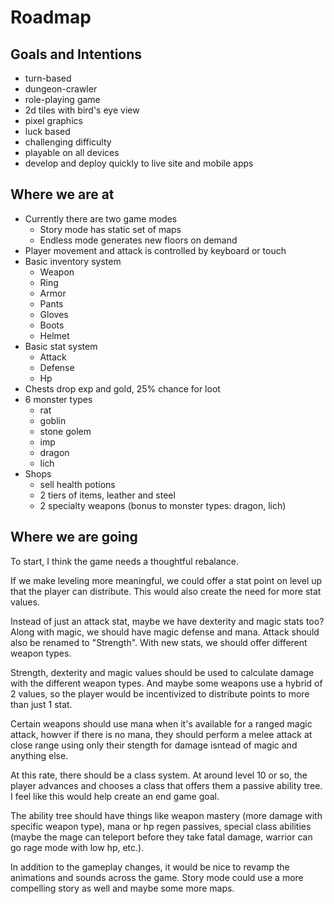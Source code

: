# Roadmap
## Goals and Intentions
- turn-based
- dungeon-crawler
- role-playing game
- 2d tiles with bird's eye view
- pixel graphics
- luck based
- challenging difficulty
- playable on all devices
- develop and deploy quickly to live site and mobile apps

## Where we are at
- Currently there are two game modes
  - Story mode has static set of maps
  - Endless mode generates new floors on demand
- Player movement and attack is controlled by keyboard or touch
- Basic inventory system
  - Weapon
  - Ring
  - Armor
  - Pants
  - Gloves
  - Boots
  - Helmet
- Basic stat system
  - Attack
  - Defense
  - Hp
- Chests drop exp and gold, 25% chance for loot
- 6 monster types
  - rat
  - goblin
  - stone golem
  - imp
  - dragon
  - lich
- Shops
  - sell health potions
  - 2 tiers of items, leather and steel
  - 2 specialty weapons (bonus to monster types: dragon, lich)

## Where we are going
To start, I think the game needs a thoughtful rebalance.

If we make leveling more meaningful, we could offer a stat point on level up that the player can distribute. This would also create the need for more stat values.

Instead of just an attack stat, maybe we have dexterity and magic stats too? Along with magic, we should have magic defense and mana. Attack should also be renamed to "Strength". With new stats, we should offer different weapon types.

Strength, dexterity and magic values should be used to calculate damage with the different weapon types. And maybe some weapons use a hybrid of 2 values, so the player would be incentivized to distribute points to more than just 1 stat.

Certain weapons should use mana when it's available for a ranged magic attack, howver if there is no mana, they should perform a melee attack at close range using only their stength for damage isntead of magic and anything else.

At this rate, there should be a class system. At around level 10 or so, the player advances and chooses a class that offers them a passive ability tree. I feel like this would help create an end game goal.

The ability tree should have things like weapon mastery (more damage with specific weapon type), mana or hp regen passives, special class abilities (maybe the mage can teleport before they take fatal damage, warrior can go rage mode with low hp, etc.).

In addition to the gameplay changes, it would be nice to revamp the animations and sounds across the game. Story mode could use a more compelling story as well and maybe some more maps.